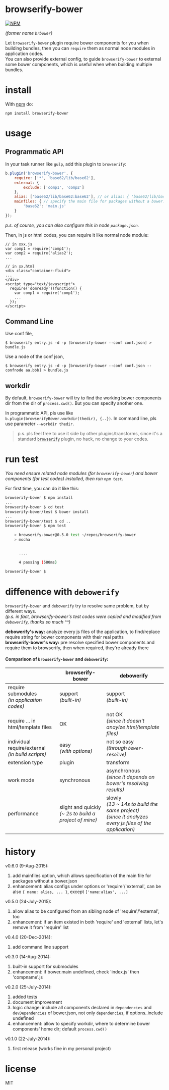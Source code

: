 browserify-bower
================

[![NPM](https://nodei.co/npm/browserify-bower.png)](https://nodei.co/npm/browserify-bower/)

_(former name `brbower`)_

Let `browserify-bower` plugin require bower components for you when building bundles, then you can `require` them as normal node modules in application codes.  
You can also provide external config, to guide `browserify-bower` to external some bower components, which is useful when when building multiple bundles.


# install

With [npm](https://npmjs.org) do:

```
npm install browserify-bower
```

# usage
## Programmatic API
In your task runner like `gulp`, add this plugin to `browserify`:
```javascript
b.plugin('browserify-bower', {
	require: ['*', 'base62/lib/base62'],
	external: {
		exclude: ['comp1', 'comp2']
	},
	alias: ['base62/lib/base62:base62'], // or alias: { 'base62/lib/base62':'base62', ... }
	mainfiles: { // specify the main file for packages without a bower.json
		'base62': 'main.js'
	}
});
```
_p.s. of course, you can also configure this in node `package.json`._

Then, in js or html codes, you can require it like normal node module:
```
// in xxx.js
var comp1 = require('comp1');
var comp2 = require('alias2');
...

// in xx.html
<div class="container-fluid">
...
</div>
<script type="text/javascript">
  require('domready')(function() {
    var comp1 = require('comp1');
    ...
  });
</script>
```

## Command Line
Use conf file,
```shell
$ browserify entry.js -d -p [browserify-bower --conf conf.json] > bundle.js
```
Use a node of the conf json,
```shell
$ browserify entry.js -d -p [browserify-bower --conf conf.json --confnode aa.bbb] > bundle.js
```

## workdir
By default, `browserify-bower` will try to find the working bower components dir from the dir of `process.cwd()`. But you can specify another one.

In programmatic API, pls use like `b.plugin(browserifyBower.workdir(thedir), {..})`.
In command line, pls use parameter `--workdir thedir`.


> p.s. pls feel free to use it side by other plugins/transforms, since it's a standard [`browserify`](https://github.com/substack/node-browserify) plugin, no hack, no change to your codes.


# run test
_You need ensure related node modules (for `browserify-bower`) and bower components (for test codes) installed, then run `npm test`._

For first time, you can do it like this:
```sh
browserify-bower $ npm install
...
browserify-bower $ cd test
browserify-bower/test $ bower install
...
browserify-bower/test $ cd ..
browserify-bower $ npm test

	> browserify-bower@0.5.0 test ~/repos/browserify-bower
	> mocha


	  ....

	  4 passing (580ms)

browserify-bower $
```
# diffenence with `debowerify`
`browserify-bower` and `debowerify` try to resolve same problem, but by different ways.  
_(p.s. in fact, browserify-bower's test codes were copied and modified from `debowerify`, thanks so much ^^)_

**debowerify's way:** analyze every js files of the application, to find/replace require string for bower components with their real paths  
**browserify-bower's way:** pre resolve specified bower components and require them to browserify, then when required, they're already there

#### Comparison of `browserify-bower` and `debowerify`:  
|                             |   browserify-bower            |  debowerify                                    |
| --------------------------- | ----------------------------- | ---------------------------------------------- |
| require submodules <br> _(in application codes)_ | support <br> _(built-in)_ | support <br> _(built-in)_ |
| require ... in html/template files | OK               | not OK <br> _(since it doesn't anaylze html/template files)_ |
| individual require/external <br> _(in build scripts)_ | easy <br> _(with options)_ | not so easy <br> _(through `bower-resolve`)_ |
| extension type              | plugin                        | transform                                                           |
| work mode                   | synchronous                   | asynchronous <br> _(since it depends on bower's resolving results)_ |
| performance                 | slight and quickly <br> _(~ 2s to build a project of mine)_ | slowly <br> _(13 ~ 14s to build the same project)_ <br> _(since it analyzes every js files of the application)_ |


# history
v0.6.0 (9-Aug-2015):  
1) add mainfiles option, which allows specification of the main file for packages without a bower.json  
2) enhancement: alias configs under options or 'require'/'external', can be also `{ name: alias, ... }`, except `['name:alias', ...]`  

v0.5.0 (24-July-2015):  
1) allow alias to be configured from an sibling node of 'require'/'external', too  
2) enhancement: if an item existed in both 'require' and 'external' lists, let's remove it from 'require' list  

v0.4.0 (20-Dec-2014):  
1) add command line support  

v0.3.0 (14-Aug-2014):  
1) built-in support for submodules  
2) enhancement: if bower.main undefined, check 'index.js' then 'compname'.js

v0.2.0 (25-July-2014):  
1) added tests  
2) document improvement  
3) logic change: include all components declared in `dependencies` and `devDependencies` of bower.json, not only `dependencies`, if options..include undefined  
4) enhancement: allow to specify workdir, where to determine bower components' home dir; default `process.cwd()`

v0.1.0 (22-July-2014):  
1) first release (works fine in my personal project)

# license

MIT
